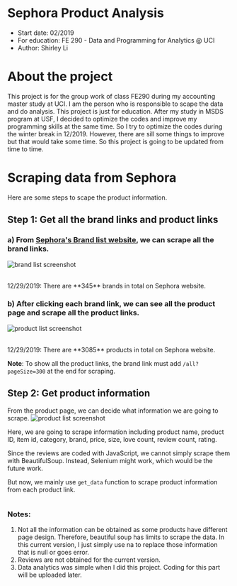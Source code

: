 # Sephora Product Analysis
  - Start date: 02/2019
  - For education: FE 290 - Data and Programming for Analytics @ UCI
  - Author: Shirley Li

# About the project
This project is for the group work of class FE290 during my accounting master study at UCI.
I am the person who is responsible to scape the data and do analysis. This project is just for education.
After my study in MSDS program at USF, I decided to optimize the codes and improve my programming skills
at the same time. So I try to optimize the codes during the winter break in 12/2019. However, there are sill
some things to improve but that would take some time. So this project is going to be updated from time to time.

# Scraping data from Sephora
Here are some steps to scape the product information.

## Step 1: Get all the brand links and product links

### a) From [Sephora's Brand list website](https://www.sephora.com/brands-list), we can scrape all the brand links.
![brand list screenshot](https://github.com/Shirleyiscool/Scraping-Sephora/blob/master/image/brand_list_screenshot.png)

<br>
12/29/2019: There are **345** brands in total on Sephora website.

### b) After clicking each brand link, we can see all the product page and scrape all the product links.
![product list screenshot](https://github.com/Shirleyiscool/Scraping-Sephora/blob/master/image/product_list_screenshot.png)

<br>
12/29/2019: There are **3085** products in total on Sephora website.

**Note**: To show all the product links, the brand link must add `/all?pageSize=300` at the end for scraping.

## Step 2: Get product information

From the product page, we can decide what information we are going to scrape.
![product list screenshot](https://github.com/Shirleyiscool/Scraping-Sephora/blob/master/image/product_info_screenshot.png)

Here, we are going to scrape information including product name, product ID, item id, category, brand, price, size, love count, review count, rating.

Since the reviews are coded with JavaScript, we cannot simply scrape them with BeautifulSoup. Instead, Selenium might work, which would be the future work.

But now, we mainly use `get_data` function to scrape product information from each product link.

```

```


### Notes:
   1) Not all the information can be obtained as some products have different page design. Therefore, beautiful soup has limits to scrape the data. In this current version, I just simply use na to replace those information that is null or goes error.
   2) Reviews are not obtained for the current version.
   3) Data analytics was simple when I did this project. Coding for this part will be uploaded later.
